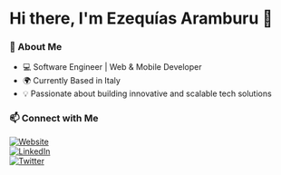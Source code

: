 # Hi there, I'm Ezequías Aramburu 👋  

### 🚀 About Me  
- 💻 Software Engineer | Web & Mobile Developer  
- 🌍 Currently Based in Italy  
- 💡 Passionate about building innovative and scalable tech solutions  

### 📫 Connect with Me  
[![Website](https://img.shields.io/badge/Website-ezequias.me-black?logo=google-chrome)](https://ezequias.me)  
[![LinkedIn](https://img.shields.io/badge/LinkedIn-Profile-blue?logo=linkedin)](https://www.linkedin.com/in/ezequiasaramburu)  
[![Twitter](https://img.shields.io/badge/Twitter-@yezequias_dev-blue?logo=twitter)](https://twitter.com/ezequias_dev)  

